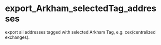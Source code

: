 # export_Arkham_selectedTag_addresses
export all addresses tagged with selected Arkham Tag, e.g. cex(centralized exchanges).
